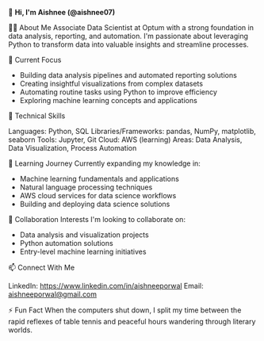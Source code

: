 👋 <b> Hi, I'm Aishnee (@aishnee07) </b>

👨‍💻 About Me
Associate Data Scientist at Optum with a strong foundation in data analysis, reporting, and automation. I'm passionate about leveraging Python to transform data into valuable insights and streamline processes.

🔭 Current Focus

- Building data analysis pipelines and automated reporting solutions
- Creating insightful visualizations from complex datasets
- Automating routine tasks using Python to improve efficiency
- Exploring machine learning concepts and applications

💼 Technical Skills

Languages: Python, SQL
Libraries/Frameworks: pandas, NumPy, matplotlib, seaborn
Tools: Jupyter, Git
Cloud: AWS (learning)
Areas: Data Analysis, Data Visualization, Process Automation

🌱 Learning Journey
Currently expanding my knowledge in:

- Machine learning fundamentals and applications
- Natural language processing techniques
- AWS cloud services for data science workflows
- Building and deploying data science solutions

💞️ Collaboration Interests
I'm looking to collaborate on:

- Data analysis and visualization projects
- Python automation solutions
- Entry-level machine learning initiatives

📫 Connect With Me

LinkedIn: https://www.linkedin.com/in/aishneeporwal
Email: aishneeporwal@gmail.com

⚡ Fun Fact
When the computers shut down, I split my time between the rapid reflexes of table tennis and peaceful hours wandering through literary worlds.

<!---
aishnee07/aishnee07 is a ✨ special ✨ repository because its `README.md` (this file) appears on your GitHub profile.
You can click the Preview link to take a look at your changes.
--->
